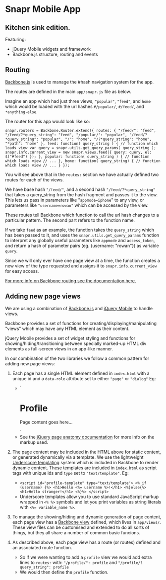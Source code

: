 Snapr Mobile App
================

Kitchen sink edition.
---------------------

Featuring:
* jQuery Mobile widgets and framework
* Backbone.js structure, routing and events


Routing
-------

[Backbone.js](http://documentcloud.github.com/backbone/) is used to manage the #hash navigation system for the app.

The routes are defined in the main `app/snapr.js` file as below.

Imagine an app which had just three views, `"popular"`, `"feed"`, and `home` which would be loaded with the url hashes `#/popular/`, `#/feed/`, and `*anything-else`.

The router for this app would look like so:

`snapr.routers = Backbone.Router.extend({
    routes: {
        "/feed/": "feed",
        "/feed/?*query_string": "feed",
        "/popular/": "popular",
        "/feed/?*query_string": "popular",
        "/": "home",
        "/?*query_string": "home",
        "*path": "home"
    },
    feed: function( query_string )
    {
        // function which loads view
        var query = snapr.utils.get_query_params( query_string );
        snapr.info.current_view = new snapr.views.feed({
            query: query,
            el: $("#feed")
        });
    },
    popular: function( query_string )
    {
        // function which loads view
        // ...
    },
    home: function( query_string)
    {
        // function which loads view
        // ...
    }
});`

You will see above that in the `routes:` section we have actually defined two routes for each of the views.

We have base hash `"/feed/"`, and a second hash `"/feed/?*query_string"` that takes a query_string from the hash fragment and passes it to the view. This lets us pass in parameters like "`appmode=iphone`" to any view, or parameters like `"username=rowan"` which can be accessed by the view.

These routes tell Backbone which function to call the url hash changes to a particular pattern. The second part refers to the function name.

If we take `feed` as an example, the function takes the `query_string` which has been passed to it, and uses the `snapr.utils.get_query_params` function to interpret any globally useful parameters like `appmode` and `access_token`, and return a hash of parameter pairs (eg. {username: "rowan"}) as variable `query`.

Since we will only ever have one page view at a time, the function creates a new view of the type requested and assigns it to `snapr.info.current_view` for easy access.

[For more info on Backbone routing see the documentation here.](http://documentcloud.github.com/backbone/#Router)

Adding new page views
---------------------

We are using a combination of [Backbone.js](http://documentcloud.github.com/backbone/) and [jQuery Mobile](http://jquerymobile.com/) to handle views.

Backbone provides a set of functions for creating/displaying/manipulating "views" which may have any HTML element as their content.

jQuery Mobile provides a set of widget styling and functions for showing/hiding/transitioning between specially marked-up HTML div elements as full-screen views in an app-like manner.

In our combination of the two libraries we follow a common pattern for adding new page views:

1. Each page has a single HTML element defined in `index.html` with a unique id and a `data-role` attribute set to either `"page"` or `"dialog"` Eg:

    *   `<div id="profile" data-role="page">
            <div data-role="header">
                <h1>Profile</h1>
            </div>
            <div data-role="content">
                <p>Page content goes here...</p>
            </div>
        </div>`
    *   See the [jQuery page anatomy documentation](http://jquerymobile.com/demos/1.0.1/docs/pages/page-anatomy.html) for more info on the markup used.

2.  The page content may be included in the HTML above for static content, or generated dynamically via a template. We use the lightweight  [Underscore templating](http://documentcloud.github.com/underscore/#template) system which is included in Backbone to render dynamic content. These templates are included in `index.html` as script tags with unique ids and `type` set to `"text/template"`. Eg:

    *   `<script id="profile-template" type="text/template">
            <% if (username) {%>
                <h1>Hello <%= username %>!</h1>
            <%}else{%>
                <h1>Hello stranger!</h1>
            <%}%>
        </script>`
    *   Underscore templates allow you to use standard JavaScript markup wrapped in `<% %>` symbols and let you print variables as string literals with `<%= variable_name %>`.


3.  To manage the showing/hiding and dynamic generation of page content, each page view has a [Backbone view](http://documentcloud.github.com/backbone/#View) defined, which lives in `app/views/`. These view files can be customised and extended to do all sorts of things, but they all share a number of common basic funcions.

4.  As described above, each page view has a route (or routes) defined and an associated route function.

    *   So if we were wanting to add a `profile` view we would add extra lines to `routes:` with:
        `"/profile/": profile` and `"/profile/?query_string": profile`
    *   We would then define the `profile` function.